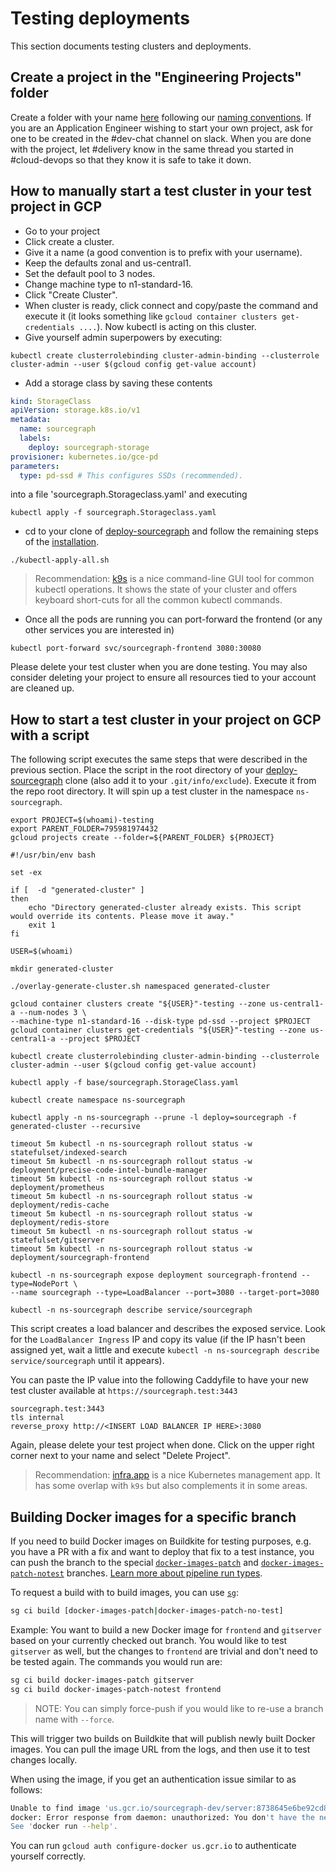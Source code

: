 # Testing deployments

This section documents testing clusters and deployments.

## Create a project in the "Engineering Projects" folder

Create a folder with your name [here](https://console.cloud.google.com/projectselector2/home/dashboard?orgonly=true&supportedpurview=project&project=&folder=795981974432) following our [naming conventions](../../tools/infrastructure/gcp.md#Engineering-Projects). If you are an Application Engineer wishing to start your own project, ask for one to be created in the #dev-chat channel on slack. When you are done with the project, let #delivery know in the same thread you started in #cloud-devops so that they know it is safe to take it down.

## How to manually start a test cluster in your test project in GCP

- Go to your project
- Click create a cluster.
- Give it a name (a good convention is to prefix with your username).
- Keep the defaults zonal and us-central1.
- Set the default pool to 3 nodes.
- Change machine type to n1-standard-16.
- Click "Create Cluster".
- When cluster is ready, click connect and copy/paste the command and execute it (it looks something
  like `gcloud container clusters get-credentials ....`). Now kubectl is acting on this cluster.
- Give yourself admin superpowers by executing:

```shell
kubectl create clusterrolebinding cluster-admin-binding --clusterrole cluster-admin --user $(gcloud config get-value account)
```

- Add a storage class by saving these contents

```yaml
kind: StorageClass
apiVersion: storage.k8s.io/v1
metadata:
  name: sourcegraph
  labels:
    deploy: sourcegraph-storage
provisioner: kubernetes.io/gce-pd
parameters:
  type: pd-ssd # This configures SSDs (recommended).
```

into a file 'sourcegraph.Storageclass.yaml' and executing

```shell
kubectl apply -f sourcegraph.Storageclass.yaml
```

- cd to your clone of [deploy-sourcegraph](https://github.com/sourcegraph/deploy-sourcegraph) and follow the remaining
  steps of the [installation](https://github.com/sourcegraph/deploy-sourcegraph/blob/master/docs/install.md).

```shell
./kubectl-apply-all.sh
```

> Recommendation: [k9s](https://github.com/derailed/k9s) is a nice command-line GUI tool for common kubectl operations.
> It shows the state of your cluster and offers keyboard short-cuts for all the common kubectl commands.

- Once all the pods are running you can port-forward the frontend (or any other services you are interested in)

```shell
kubectl port-forward svc/sourcegraph-frontend 3080:30080
```

Please delete your test cluster when you are done testing. You may also consider deleting your project to ensure all resources tied to your account are cleaned up.

## How to start a test cluster in your project on GCP with a script

The following script executes the same steps that were described in the previous section. Place the script in the root
directory of your [deploy-sourcegraph](https://github.com/sourcegraph/deploy-sourcegraph) clone
(also add it to your `.git/info/exclude`).
Execute it from the repo root directory. It will spin up a test cluster in the namespace `ns-sourcegraph`.

```
export PROJECT=$(whoami)-testing
export PARENT_FOLDER=795981974432
gcloud projects create --folder=${PARENT_FOLDER} ${PROJECT}
```

```shell script
#!/usr/bin/env bash

set -ex

if [  -d "generated-cluster" ]
then
    echo "Directory generated-cluster already exists. This script would override its contents. Please move it away."
    exit 1
fi

USER=$(whoami)

mkdir generated-cluster

./overlay-generate-cluster.sh namespaced generated-cluster

gcloud container clusters create "${USER}"-testing --zone us-central1-a --num-nodes 3 \
--machine-type n1-standard-16 --disk-type pd-ssd --project $PROJECT
gcloud container clusters get-credentials "${USER}"-testing --zone us-central1-a --project $PROJECT

kubectl create clusterrolebinding cluster-admin-binding --clusterrole cluster-admin --user $(gcloud config get-value account)

kubectl apply -f base/sourcegraph.StorageClass.yaml

kubectl create namespace ns-sourcegraph

kubectl apply -n ns-sourcegraph --prune -l deploy=sourcegraph -f generated-cluster --recursive

timeout 5m kubectl -n ns-sourcegraph rollout status -w statefulset/indexed-search
timeout 5m kubectl -n ns-sourcegraph rollout status -w deployment/precise-code-intel-bundle-manager
timeout 5m kubectl -n ns-sourcegraph rollout status -w deployment/prometheus
timeout 5m kubectl -n ns-sourcegraph rollout status -w deployment/redis-cache
timeout 5m kubectl -n ns-sourcegraph rollout status -w deployment/redis-store
timeout 5m kubectl -n ns-sourcegraph rollout status -w statefulset/gitserver
timeout 5m kubectl -n ns-sourcegraph rollout status -w deployment/sourcegraph-frontend

kubectl -n ns-sourcegraph expose deployment sourcegraph-frontend --type=NodePort \
--name sourcegraph --type=LoadBalancer --port=3080 --target-port=3080

kubectl -n ns-sourcegraph describe service/sourcegraph
```

This script creates a load balancer and describes the exposed service. Look for the `LoadBalancer Ingress` IP and copy
its value (if the IP hasn't been assigned yet, wait a little and execute
`kubectl -n ns-sourcegraph describe service/sourcegraph` until it appears).

You can paste the IP value into the following Caddyfile to have your new test cluster available at `https://sourcegraph.test:3443`

```text
sourcegraph.test:3443
tls internal
reverse_proxy http://<INSERT LOAD BALANCER IP HERE>:3080
```

Again, please delete your test project when done. Click on the upper right corner next to your name and select "Delete Project".

> Recommendation: [infra.app](https://infra.app/) is a nice Kubernetes management app.
> It has some overlap with `k9s` but also complements it in some areas.

## Building Docker images for a specific branch

If you need to build Docker images on Buildkite for testing purposes, e.g. you
have a PR with a fix and want to deploy that fix to a test instance, you can
push the branch to the special [`docker-images-patch`](https://docs.sourcegraph.com/dev/background-information/ci/reference#patch-image) and [`docker-images-patch-notest`](https://docs.sourcegraph.com/dev/background-information/ci/reference#patch-image-without-testing) branches.
[Learn more about pipeline run types](https://docs.sourcegraph.com/dev/background-information/ci/reference).

To request a build with to build images, you can use [`sg`](https://docs.sourcegraph.com/dev/background-information/sg):

```sh
sg ci build [docker-images-patch|docker-images-patch-no-test]
```

Example: You want to build a new Docker image for `frontend` and `gitserver` based on your currently checked out branch. You would like to test `gitserver` as well, but the changes to `frontend` are trivial and don't need to be tested again. The commands you would run are:

```sh
sg ci build docker-images-patch gitserver
sg ci build docker-images-patch-notest frontend
```

> NOTE: You can simply force-push if you would like to re-use a branch name with `--force`.

This will trigger two builds on Buildkite that will publish newly built Docker images. You can pull the image URL from the logs, and then use it to test changes locally.

When using the image, if you get an authentication issue similar to as follows:

```sh
Unable to find image 'us.gcr.io/sourcegraph-dev/server:8738645e6be92cd86da4126b340a9392dc8fc0c4_164858_candidate' locally
docker: Error response from daemon: unauthorized: You don't have the needed permissions to perform this operation, and you may have invalid credentials. To authenticate your request, follow the steps in: https://cloud.google.com/container-registry/docs/advanced-authentication.
See 'docker run --help'.
```

You can run `gcloud auth configure-docker us.gcr.io` to authenticate yourself correctly.
